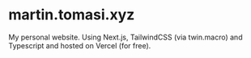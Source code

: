 # martin.tomasi.xyz

My personal website. Using Next.js, TailwindCSS (via twin.macro) and Typescript and hosted on Vercel (for free).
